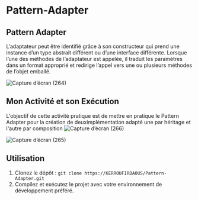 # Pattern-Adapter

## Pattern Adapter
L’adaptateur peut être identifié grâce à son constructeur qui prend une instance d’un type abstrait différent ou d’une interface différente. Lorsque l’une des méthodes de l’adaptateur est appelée, il traduit les paramètres dans un format approprié et redirige l’appel vers une ou plusieurs méthodes de l’objet emballé.

![Capture d’écran (264)](https://github.com/KERROUFIRDAOUS/Pattern-Adapter/assets/52587545/a339b6a2-a732-4dc3-83b6-f58410a2ab4a)



## Mon Activité et son Exécution
L'objectif de cette activité pratique est de mettre en pratique le Pattern Adapter pour la création de deuximplémentation adapté une par héritage et l'autre par composition
![Capture d’écran (266)](https://github.com/KERROUFIRDAOUS/Pattern-Adapter/assets/52587545/d6d9695a-14e6-4514-a039-3bb3e8920c07)

![Capture d’écran (265)](https://github.com/KERROUFIRDAOUS/Pattern-Adapter/assets/52587545/c0782b0e-110b-411c-a796-6753225a4a0e)




## Utilisation
1. Clonez le dépôt : `git clone https://KERROUFIRDAOUS/Pattern-Adapter.git`
2. Compilez et exécutez le projet avec votre environnement de développement préféré.

